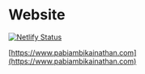 # Website

[![Netlify Status](https://api.netlify.com/api/v1/badges/1cdaded8-e324-4972-aa0a-9156ccca2f86/deploy-status)](https://app.netlify.com/sites/pabiambikainathan/deploys)

[https://www.pabiambikainathan.com](https://www.pabiambikainathan.com)
